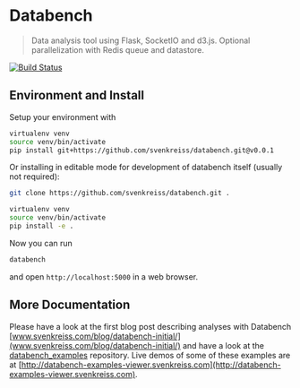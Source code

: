 # Databench

> Data analysis tool using Flask, SocketIO and d3.js. Optional parallelization with Redis queue and datastore.

[![Build Status](https://travis-ci.org/svenkreiss/databench.png?branch=master)](https://travis-ci.org/svenkreiss/databench)


## Environment and Install

Setup your environment with

```bash
virtualenv venv
source venv/bin/activate
pip install git+https://github.com/svenkreiss/databench.git@v0.0.1
```

Or installing in editable mode for development of databench itself (usually not required):

```bash
git clone https://github.com/svenkreiss/databench.git .

virtualenv venv
source venv/bin/activate
pip install -e .
```

Now you can run
```python
databench
```
and open `http://localhost:5000` in a web browser.


## More Documentation

Please have a look at the first blog post describing analyses with Databench [www.svenkreiss.com/blog/databench-initial/](www.svenkreiss.com/blog/databench-initial/) and have a look at the [databench_examples](https://github.com/svenkreiss/databench_examples) repository. Live demos of some of these examples are at [http://databench-examples-viewer.svenkreiss.com](http://databench-examples-viewer.svenkreiss.com).

